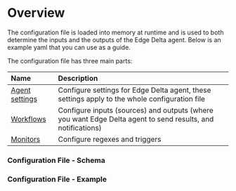 # Overview

The configuration file is loaded into memory at runtime and is used to both determine the inputs and the outputs of the Edge Delta agent. Below is an example yaml that you can use as a guide. 

The configuration file has three main parts:

| Name | Description |
| :--- | :--- |
| [Agent settings](https://docs.edgedelta.com/configuration/agent-settings) | Configure settings for Edge Delta agent, these settings apply to the whole configuration file |
| [Workflows](https://docs.edgedelta.com/configuration/workflows) | Configure inputs \(sources\) and outputs \(where you want Edge Delta agent to send results, and notifications\)  |
| [Monitors](https://docs.edgedelta.com/configuration/monitors) | Configure regexes and triggers |

### Configuration File - Schema





### Configuration File - Example



